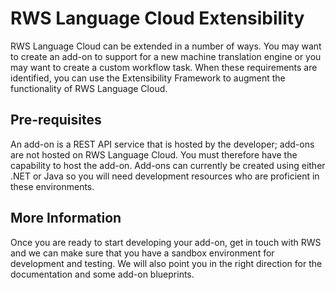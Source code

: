 # RWS Language Cloud Extensibility #
RWS Language Cloud can be extended in a number of ways. You may want to create an add-on to support for a new machine translation engine or you may want to create a custom workflow task. When these requirements are identified, you can use the Extensibility Framework to augment the functionality of RWS Language Cloud.

## Pre-requisites ##
An add-on is a REST API service that is hosted by the developer; add-ons are not hosted on RWS Language Cloud. You must therefore have the capability to host the add-on. Add-ons can currently be created using either .NET or Java so you will need development resources who are proficient in these environments.

## More Information ##
Once you are ready to start developing your add-on, get in touch with RWS and we can make sure that you have a sandbox environment for development and testing. We will also point you in the right direction for the documentation and some add-on blueprints.
